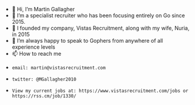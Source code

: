 - 👋 Hi, I’m Martin Gallagher
- 👀 I’m a specialist recruiter who has been focusing entirely on Go since 2015. 
- 🌱 I founded my company, Vistas Recruitment, along with my wife, Nuria, in 2015 
- 💞️ I’m always happy to speak to Gophers from anywhere of all experience levels 
- 📫 How to reach me 
-     email: martin@vistasrecruitment.com
-     twitter: @MGallagher2010
-     View my current jobs at: https://www.vistasrecruitment.com/jobs or https://rss.cm/job/1330/            

<!---
MGallagherVistas/MGallagherVistas is a ✨ special ✨ repository because its `README.md` (this file) appears on your GitHub profile.
You can click the Preview link to take a look at your changes.
--->

